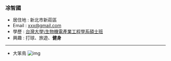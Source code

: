### 凃智國

- 居住地 : 新北市新莊區
- Email : xxx@gmail.com
- 學歷 : [台灣大學\生物機電產業工程學系碩士班](https://www.bime.ntu.edu.tw/Default.html)
- 興趣 : 打球、旅遊、**健身**
<hr>

- 大笨鳥
![img](https://i.imgur.com/peHnyqp.png)
